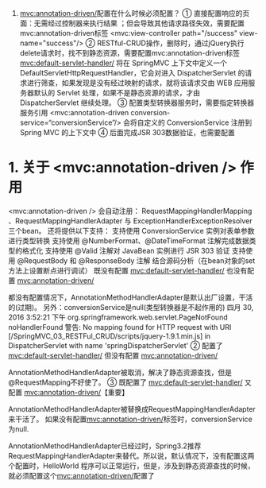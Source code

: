 1.	<mvc:annotation-driven/>配置在什么时候必须配置？
①	直接配置响应的页面：无需经过控制器来执行结果 ；但会导致其他请求路径失效，需要配置mvc:annotation-driven标签
<mvc:view-controller path="/success" view-name="success"/>
②	RESTful-CRUD操作，删除时，通过jQuery执行delete请求时，找不到静态资源，需要配置mvc:annotation-driven标签   
<mvc:default-servlet-handler/> 将在 SpringMVC 上下文中定义一个
DefaultServletHttpRequestHandler，它会对进入 DispatcherServlet 的请求进行筛查，如果发现是没有经过映射的请求，就将该请求交由 WEB 应用服务器默认的 Servlet 处理，如果不是静态资源的请求，才由 DispatcherServlet 继续处理。
③	配置类型转换器服务时，需要指定转换器服务引用
<mvc:annotation-driven conversion-service=“conversionService”/> 会将自定义的
ConversionService 注册到 Spring MVC 的上下文中
④	后面完成JSR 303数据验证，也需要配置 

# 1.	关于 <mvc:annotation-driven /> 作用

<mvc:annotation-driven /> 会自动注册：
  RequestMappingHandlerMapping 、RequestMappingHandlerAdapter 与
  ExceptionHandlerExceptionResolver  三个bean。
还将提供以下支持：
    支持使用 ConversionService 实例对表单参数进行类型转换
    支持使用 @NumberFormat、@DateTimeFormat 注解完成数据类型的格式化
    支持使用 @Valid 注解对 JavaBean 实例进行 JSR 303 验证
    支持使用 @RequestBody 和 @ResponseBody 注解
    结合源码分析（在bean对象的set方法上设置断点进行调试）
 既没有配置 <mvc:default-servlet-handler/> 也没有配置 <mvc:annotation-driven/>
   
  都没有配置情况下，AnnotationMethodHandlerAdapter是默认出厂设置，干活的(过期)。
  另外：conversionService是null(类型转换器是不起作用的)
  四月 30, 2016 3:52:21 下午 org.springframework.web.servlet.PageNotFound noHandlerFound
  警告: No mapping found for HTTP request with URI [/SpringMVC_03_RESTFul_CRUD/scripts/jquery-1.9.1.min.js] in DispatcherServlet with name 'springDispatcherServlet'
  ②	配置了 <mvc:default-servlet-handler/>  但没有配置 <mvc:annotation-driven/>
   
  AnnotationMethodHandlerAdapter被取消，解决了静态资源查找，但是@RequestMapping不好使了。
  ③	既配置了 <mvc:default-servlet-handler/>  又配置 <mvc:annotation-driven/>【重要】
   
  AnnotationMethodHandlerAdapter被替换成RequestMappingHandlerAdapter来干活了。
  如果没有配置<mvc:annotation-driven/>标签时，conversionService为null.
   
  AnnotationMethodHandlerAdapter已经过时，Spring3.2推荐RequestMappingHandlerAdapter来替代。所以说，默认情况下，没有配置这两个配置时，HelloWorld 程序可以正常运行，但是，涉及到静态资源查找的时候，就必须配置这个<mvc:annotation-driven/>配置了
   